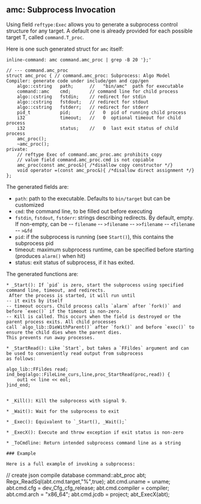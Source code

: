 ## amc: Subprocess Invocation

Using field `reftype:Exec` allows you to generate a subprocess control structure
for any target. A default one is already provided for each possible target T, called
`command.T_proc`.

Here is one such generated struct for `amc` itself:

```
inline-command: amc command.amc_proc | grep -B 20 '};'

// --- command.amc_proc
struct amc_proc { // command.amc_proc: Subprocess: Algo Model Compiler: generate code under include/gen and cpp/gen
    algo::cstring   path;      //   "bin/amc"  path for executable
    command::amc    cmd;       // command line for child process
    algo::cstring   fstdin;    // redirect for stdin
    algo::cstring   fstdout;   // redirect for stdout
    algo::cstring   fstderr;   // redirect for stderr
    pid_t           pid;       //   0  pid of running child process
    i32             timeout;   //   0  optional timeout for child process
    i32             status;    //   0  last exit status of child process
    amc_proc();
    ~amc_proc();
private:
    // reftype Exec of command.amc_proc.amc prohibits copy
    // value field command.amc_proc.cmd is not copiable
    amc_proc(const amc_proc&){ /*disallow copy constructor */}
    void operator =(const amc_proc&){ /*disallow direct assignment */}
};
```

The generated fields are:
- `path`: path to the executable. Defaults to `bin/target` but can be customized
- `cmd`: the command line, to be filled out before executing
- `fstdin`, `fstdout`, `fstderr`: strings describing redirects. By default, empty.
If non-empty, can be
-- `filename`
-- `>filename`
-- `>>filename`
-- `<filename`
-- `>&fd`
- `pid`: if the subprocess is running (see `Start()`), this contains the subprocess pid
- timeout: maximum subprocess runtime, can be specified before starting (produces `alarm()` when hit)
- status: exit status of subprocess, if it has exited.

The generated functions are:
```
* _Start(): If `pid` is zero, start the subprocess using specified command line, timeout, and redirects.
 After the process is started, it will run until
-- it exits by itself
-- timeout occurs. Child process calls `alarm` after `fork()` and before `exec()` if the timeout is non-zero.
-- Kill is called. This occurs when the field is destroyed or the parent process exits. All child processes
call `algo_lib::DieWithParent()` after `fork()` and before `exec()` to ensure the child dies when the parent dies.
This prevents run away processes.

* _StartRead(): Like `Start`, but takes a `FFildes` argument and can be used to conveniently read output from subprocess
as follows:
```
    algo_lib::FFildes read;
    ind_beg(algo::FileLine_curs,line,proc_StartRead(proc,read)) {
        out1 << line << eol;
    }ind_end;
```

* _Kill(): Kill the subprocess with signal 9.

* _Wait(): Wait for the subprocess to exit

* _Exec(): Equivalent to `_Start(), _Wait();`

* _ExecX(): Execute and throw exception if exit status is non-zero

* _ToCmdline: Return intended subprocess command line as a string

### Example

Here is a full example of invoking a subprocess:

```
// create json compile database
command::abt_proc abt;
Regx_ReadSql(abt.cmd.target,"%",true);
abt.cmd.uname       = uname;
abt.cmd.cfg         = dev_Cfg_cfg_release;
abt.cmd.compiler    = compiler;
abt.cmd.arch        = "x86_64";
abt.cmd.jcdb        = project;
abt_ExecX(abt);
```
